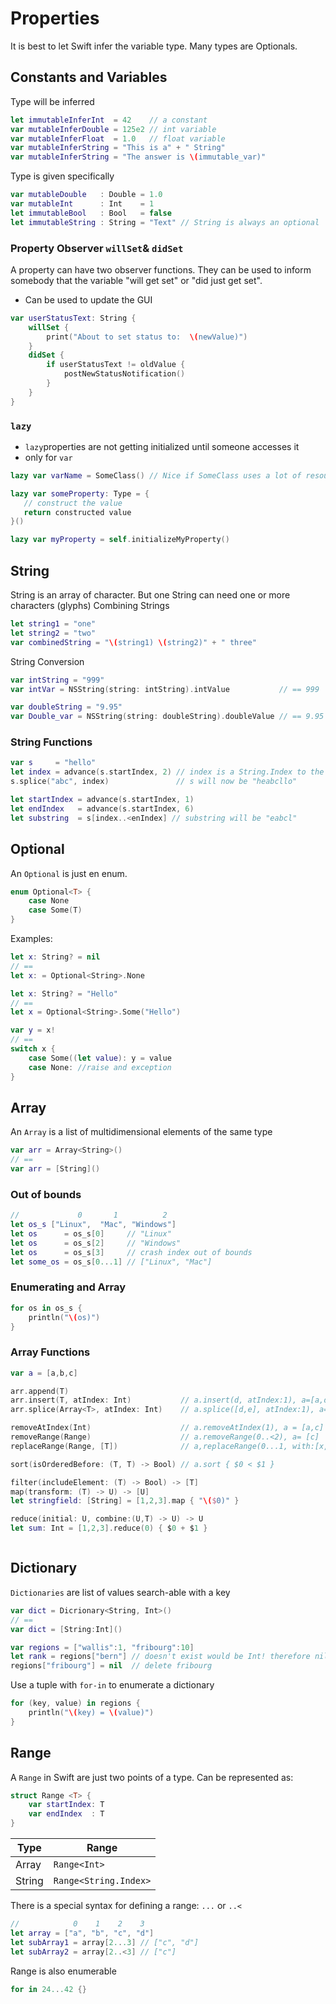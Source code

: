 # Properties
It is best to let Swift infer the variable type. Many types are Optionals.

## Constants and Variables
Type will be inferred
```swift
let immutableInferInt  = 42    // a constant
var mutableInferDouble = 125e2 // int variable
var mutableInferFloat  = 1.0   // float variable
var mutableInferString = "This is a" + " String"
var mutableInferString = "The answer is \(immutable_var)"
```
Type is given specifically
```swift
var mutableDouble   : Double = 1.0
var mutableInt      : Int    = 1
let immutableBool   : Bool   = false
let immutableString : String = "Text" // String is always an optional
```

### Property Observer `willSet`& `didSet`
A property can have two observer functions. They can be used to inform somebody that the variable "will get set" or "did just get set".
* Can be used to update the GUI
```swift
var userStatusText: String {
    willSet {
        print("About to set status to:  \(newValue)")
    }
    didSet {
        if userStatusText != oldValue {
            postNewStatusNotification()
        }
    }
}
```

### `lazy`
* `lazy`properties are not getting initialized until someone accesses it
* only for `var`

```swift
lazy var varName = SomeClass() // Nice if SomeClass uses a lot of resources

lazy var someProperty: Type = {
   // construct the value
   return constructed value
}()

lazy var myProperty = self.initializeMyProperty()
```

## String
String is an array of character. But one String can need one or more characters (glyphs)
Combining Strings
```swift
let string1 = "one"
let string2 = "two"
var combinedString = "\(string1) \(string2)" + " three"
```

String Conversion
```swift
var intString = "999"
var intVar = NSString(string: intString).intValue           // == 999

var doubleString = "9.95"
var Double_var = NSString(string: doubleString).doubleValue // == 9.95
```

### String Functions
```swift
var s     = "hello"
let index = advance(s.startIndex, 2) // index is a String.Index to the 3rd glyphm "l"
s.splice("abc", index)               // s will now be "heabcllo"

let startIndex = advance(s.startIndex, 1)
let endIndex   = advance(s.startIndex, 6)
let substring  = s[index..<enIndex] // substring will be "eabcl"

```

## Optional
An `Optional` is just en enum.
```swift
enum Optional<T> {
    case None
    case Some(T)
}
```

Examples:
```swift
let x: String? = nil
// ==
let x: = Optional<String>.None

let x: String? = "Hello"
// ==
let x = Optional<String>.Some("Hello")

var y = x!
// ==
switch x {
    case Some((let value): y = value
    case None: //raise and exception
}
```

## Array
An `Array` is a list of multidimensional elements of the same type
```swift
var arr = Array<String>()
// ==
var arr = [String]()
```

### Out of bounds
```swift
//             0       1          2
let os_s ["Linux",  "Mac", "Windows"]
let os      = os_s[0]     // "Linux"
let os      = os_s[2]     // "Windows"
let os      = os_s[3]     // crash index out of bounds
let some_os = os_s[0...1] // ["Linux", "Mac"]
```

### Enumerating and Array
```swift
for os in os_s {
    println("\(os)")
}
```

### Array Functions
```swift
var a = [a,b,c]

arr.append(T)
arr.insert(T, atIndex: Int)           // a.insert(d, atIndex:1), a=[a,d,b,c]
arr.splice(Array<T>, atIndex: Int)    // a.splice([d,e], atIndex:1), a= [a,d,e,b,c]

removeAtIndex(Int)                    // a.removeAtIndex(1), a = [a,c]
removeRange(Range)                    // a.removeRange(0..<2), a= [c]
replaceRange(Range, [T])              // a,replaceRange(0...1, with:[x,y,z]), a = [x,y,z,b]

sort(isOrderedBefore: (T, T) -> Bool) // a.sort { $0 < $1 }

filter(includeElement: (T) -> Bool) -> [T]
map(transform: (T) -> U) -> [U]
let stringfield: [String] = [1,2,3].map { "\($0)" }

reduce(initial: U, combine:(U,T) -> U) -> U
let sum: Int = [1,2,3].reduce(0) { $0 + $1 }



```

## Dictionary
`Dictionaries` are list of values search-able with a key
```swift
var dict = Dicrionary<String, Int>()
// ==
var dict = [String:Int]()
```

```swift
var regions = ["wallis":1, "fribourg":10]
let rank = regions["bern"] // doesn't exist would be Int! therefore nil
regions["fribourg"] = nil  // delete fribourg
```

Use a tuple with `for-in` to enumerate a dictionary
```swift
for (key, value) in regions {
    println("\(key) = \(value)")
}
```

## Range
A `Range` in Swift are just two points of a type.
Can be represented as:
```swift
struct Range <T> {
    var startIndex: T
    var endIndex  : T
}
```
| Type   | Range |
| ---    | ---   |
| Array  | `Range<Int>` |
| String | `Range<String.Index>` |

There is a special syntax for defining a range: `...` or `..<`
```swift
//            0    1    2    3
let array = ["a", "b", "c", "d"]
let subArray1 = array[2...3] // ["c", "d"]
let subArray2 = array[2..<3] // ["c"]
```

Range is also enumerable
```swift
for in 24...42 {}
```
